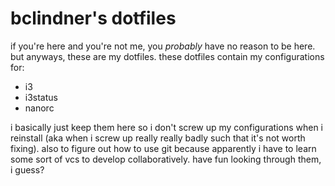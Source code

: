 # bclindner's dotfiles

if you're here and you're not me, you *probably* have no reason to be here.
but anyways, these are my dotfiles. these dotfiles contain my configurations for:

* i3
* i3status
* nanorc

i basically just keep them here so i don't screw up my configurations when i reinstall (aka when i screw 
up really really badly such that it's not worth fixing). also to figure out how to use git because 
apparently i have to learn some sort of vcs to develop collaboratively. have fun looking through them, i 
guess?
